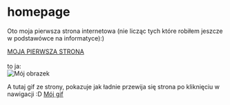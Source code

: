 # homepage
Oto moja pierwsza strona internetowa (nie licząc tych które robiłem jeszcze w podstawówce na informatyce):)

[MOJA PIERWSZA STRONA](https://jacob-isaac.github.io/homepage/)<br><br>
to ja: <br>![Mój obrazek](https://i.imgur.com/JZDQamA.jpg)

A tutaj gif ze strony, pokazuje jak ładnie przewija się strona po kliknięciu w nawigacji :D 
[Mój gif](https://i.imgur.com/yWlCNfa.gif)
